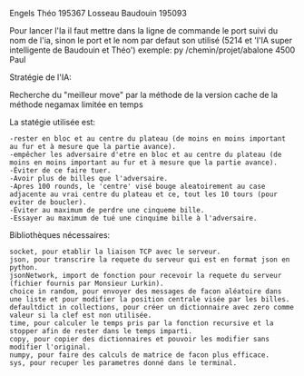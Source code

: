 Engels Théo 195367 
Losseau Baudouin 195093

Pour lancer l'Ia il faut mettre dans la ligne de commande le port suivi du nom de l'ia, sinon le port et le nom par defaut son utilisé (5214 et 'l'IA super intelligente de Baudouin et Théo')           exemple: py /chemin/projet/abalone 4500 Paul

Stratégie de l'IA:

Recherche du "meilleur move" par la méthode de la version cache de la méthode negamax limitée en temps

La statégie utilisée est: 

	-rester en bloc et au centre du plateau (de moins en moins important au fur et à mesure que la partie avance).
	-empêcher les adversaire d'etre en bloc et au centre du plateau (de moins en moins important au fur et à mesure que la partie avance).
	-Éviter de ce faire tuer.
	-Avoir plus de billes que l'adversaire.
	-Apres 100 rounds, le 'centre' visé bouge aleatoirement au case adjacente au vrai centre du plateau et ce, tout les 10 tours (pour eviter de boucler).
	-Éviter au maximum de perdre une cinqueme bille.
	-Essayer au maximum de tué une cinquime bille à l'adversaire.

Bibliothèques nécessaires:

	socket, pour etablir la liaison TCP avec le serveur.
	json, pour transcrire la requete du serveur qui est en format json en python.
	jsonNetwork, import de fonction pour recevoir la requete du serveur  (fichier fournis par Monsieur Lurkin).                              
	choice in random, pour envoyer des messages de facon aléatoire dans une liste et pour modifier la position centrale visée par les billes. 
	defaultdict in collections, pour créer un dictionnaire avec zero comme valeur si la clef est non utilisée. 
	time, pour calculer le temps pris par la fonction recursive et la stopper afin de rester dans le temps imparti. 
	copy, pour copier des dictionnaires et pouvoir les modifier sans modifier l'original. 
	numpy, pour faire des calculs de matrice de facon plus efficace. 
	sys, pour recuper les parametres donné dans le terminal. 

